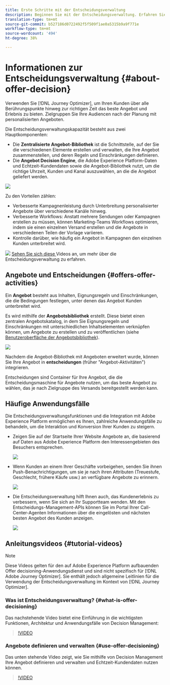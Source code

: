 ```yaml
---
title: Erste Schritte mit der Entscheidungsverwaltung
description: Beginnen Sie mit der Entscheidungsverwaltung. Erfahren Sie mehr über die Architektur, die Angebot und Entscheidungen sowie über gängige Anwendungsfälle, die es Ihnen ermöglicht, diese zu erfüllen.
translation-type: tm+mt
source-git-commit: b527186d0722492f5f509f1ae0a5315b9a9f771e
workflow-type: tm+mt
source-wordcount: '494'
ht-degree: 38%

---
```



# Informationen zur Entscheidungsverwaltung {#about-offer-decision}

Verwenden Sie [!DNL Journey Optimizer], um Ihren Kunden über alle Berührungspunkte hinweg zur richtigen Zeit das beste Angebot und Erlebnis zu bieten. Zielgruppen Sie Ihre Audiencen nach der Planung mit personalisierten Angeboten.

Die Entscheidungsverwaltungskapazität besteht aus zwei Hauptkomponenten:

* Die **Zentralisierte Angebot-Bibliothek** ist die Schnittstelle, auf der Sie die verschiedenen Elemente erstellen und verwalten, die Ihre Angebot zusammenstellen, und deren Regeln und Einschränkungen definieren.
* Die **Angebot Decision Engine**, die Adobe Experience Platform-Daten und Echtzeit-Kundendaten sowie die Angebot-Bibliothek nutzt, um die richtige Uhrzeit, Kunden und Kanal auszuwählen, an die die Angebot geliefert werden.

![](../../assets/architecture.png)

Zu den Vorteilen zählen:

* Verbesserte Kampagnenleistung durch Unterbreitung personalisierter Angebote über verschiedene Kanäle hinweg.
* Verbesserte Workflows: Anstatt mehrere Sendungen oder Kampagnen erstellen zu müssen, können Marketing-Teams Workflows optimieren, indem sie einen einzelnen Versand erstellen und die Angebote in verschiedenen Teilen der Vorlage variieren.
* Kontrolle darüber, wie häufig ein Angebot in Kampagnen den einzelnen Kunden unterbreitet wird.

![](../../assets/do-not-localize/how-to-video.png) [Sehen Sie sich diese ](#tutorial-videos) Videos an, um mehr über die Entscheidungsverwaltung zu erfahren.

## Angebote und Entscheidungen {#offers-offer-activities}

Ein **Angebot** besteht aus Inhalten, Eignungsregeln und Einschränkungen, die die Bedingungen festlegen, unter denen das Angebot Kunden unterbreitet wird.

Es wird mithilfe der **Angebotsbibliothek** erstellt. Diese bietet einen zentralen Angebotskatalog, in dem Sie Eignungsregeln und Einschränkungen mit unterschiedlichen Inhaltselementen verknüpfen können, um Angebote zu erstellen und zu veröffentlichen (siehe [Benutzeroberfläche der Angebotsbibliothek](../get-started/user-interface.md)).

![](../../assets/offer_structure.png)

Nachdem die Angebot-Bibliothek mit Angeboten erweitert wurde, können Sie Ihre Angebot in **entscheidungen** (früher &quot;Angebot-Aktivitäten&quot;) integrieren.

Entscheidungen sind Container für Ihre Angebot, die die Entscheidungsmaschine für Angebote nutzen, um das beste Angebot zu wählen, das je nach Zielgruppe des Versands bereitgestellt werden kann.

## Häufige Anwendungsfälle

Die Entscheidungsverwaltungsfunktionen und die Integration mit Adobe Experience Platform ermöglichen es Ihnen, zahlreiche Anwendungsfälle zu behandeln, um die Interaktion und Konversion Ihrer Kunden zu steigern.

* Zeigen Sie auf der Startseite Ihrer Website Angebote an, die basierend auf Daten aus Adobe Experience Platform den Interessengebieten des Besuchers entsprechen.

   ![](../../assets/website.png)

* Wenn Kunden an einem Ihrer Geschäfte vorbeigehen, senden Sie ihnen Push-Benachrichtigungen, um sie je nach ihren Attributen (Treuestufe, Geschlecht, frühere Käufe usw.) an verfügbare Angebote zu erinnern.

   ![](../../assets/push_sample.png)

* Die Entscheidungsverwaltung hilft Ihnen auch, das Kundenerlebnis zu verbessern, wenn Sie sich an Ihr Supportteam wenden. Mit den Entscheidungs-Management-APIs können Sie im Portal Ihrer Call-Center-Agenten Informationen über die eingelösten und nächsten besten Angebot des Kunden anzeigen.

   ![](../../assets/call-center.png)

## Anleitungsvideos {#tutorial-videos}

>[!NOTE]
>
>Diese Videos gelten für den auf Adobe Experience Platform aufbauenden Offer decisioning-Anwendungsdienst und sind nicht spezifisch für [!DNL Adobe Journey Optimizer]. Sie enthält jedoch allgemeine Leitlinien für die Verwendung der Entscheidungsverwaltung im Kontext von [!DNL Journey Optimizer].

### Was ist Entscheidungsverwaltung? {#what-is-offer-decisioning}

Das nachstehende Video bietet eine Einführung in die wichtigsten Funktionen, Architektur und Anwendungsfälle von Decision Management:

>[!VIDEO](https://video.tv.adobe.com/v/326961?quality=12&learn=on)

### Angebote definieren und verwalten {#use-offer-decisioning}

Das unten stehende Video zeigt, wie Sie mithilfe von Decision Management Ihre Angebot definieren und verwalten und Echtzeit-Kundendaten nutzen können.

>[!VIDEO](https://video.tv.adobe.com/v/326841?quality=12&learn=on)
